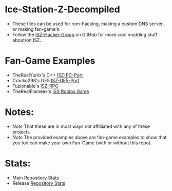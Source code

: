 # Ice-Station-Z-Decompiled
- These files can be used for rom-hacking, making a custom DNS server, or making fan-game's.
- Follow the [ISZ-Hacker-Group](https://github.com/ISZ-Hacker-Group) on GitHub for more cool modding stuff about/on ISZ.

# Fan-Game Examples
- TheRealYunix's C++ [ISZ-PC-Port](https://www.youtube.com/watch?v=dfnNJKyU84s)
- Cracko298's UE5 [ISZ-UE5-Port](https://www.youtube.com/watch?v=xKA2XUGsMQ8&t=35s)
- Fuzionable's [ISZ-RPG](https://www.youtube.com/watch?v=U5i1bqLCZOQ)
- TheRealFlameex's [ISX Roblox Game](https://www.roblox.com/games/6511324256/Ice-Station-X-BETA)

# Notes:

- *Note* That these are in most ways not affliliated with any of these projects. 
- *Note* The provided examples above are fan-game examples to show that you too can make your own Fan-Game (with or without this repo).

# Stats:
- Main [Repository Stats](https://api.github.com/repos/Cracko298/Ice-Station-Z-Decompiled)
- Release [Repository Stats](https://api.github.com/repos/Cracko298/Ice-Station-Z-Decompiled/releases)
